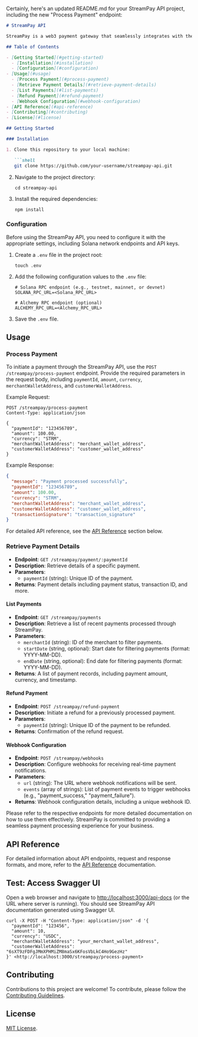 Certainly, here's an updated README.md for your StreamPay API project, including the new "Process Payment" endpoint:

```markdown
# StreamPay API

StreamPay is a web3 payment gateway that seamlessly integrates with the Solana blockchain, enabling merchants to accept payments securely and efficiently. This API documentation provides an overview of the StreamPay API and its features.

## Table of Contents

- [Getting Started](#getting-started)
  - [Installation](#installation)
  - [Configuration](#configuration)
- [Usage](#usage)
  - [Process Payment](#process-payment)
  - [Retrieve Payment Details](#retrieve-payment-details)
  - [List Payments](#list-payments)
  - [Refund Payment](#refund-payment)
  - [Webhook Configuration](#webhook-configuration)
- [API Reference](#api-reference)
- [Contributing](#contributing)
- [License](#license)

## Getting Started

### Installation

1. Clone this repository to your local machine:

   ```shell
   git clone https://github.com/your-username/streampay-api.git
   ```

2. Navigate to the project directory:

   ```shell
   cd streampay-api
   ```

3. Install the required dependencies:

   ```shell
   npm install
   ```

### Configuration

Before using the StreamPay API, you need to configure it with the appropriate settings, including Solana network endpoints and API keys.

1. Create a `.env` file in the project root:

   ```shell
   touch .env
   ```

2. Add the following configuration values to the `.env` file:

   ```dotenv
   # Solana RPC endpoint (e.g., testnet, mainnet, or devnet)
   SOLANA_RPC_URL=<Solana_RPC_URL>

   # Alchemy RPC endpoint (optional)
   ALCHEMY_RPC_URL=<Alchemy_RPC_URL>
   ```

3. Save the `.env` file.

## Usage

### Process Payment

To initiate a payment through the StreamPay API, use the `POST /streampay/process-payment` endpoint. Provide the required parameters in the request body, including `paymentId`, `amount`, `currency`, `merchantWalletAddress`, and `customerWalletAddress`.

Example Request:

```http
POST /streampay/process-payment
Content-Type: application/json

{
  "paymentId": "123456789",
  "amount": 100.00,
  "currency": "STRM",
  "merchantWalletAddress": "merchant_wallet_address",
  "customerWalletAddress": "customer_wallet_address"
}
```

Example Response:

```json
{
  "message": "Payment processed successfully",
  "paymentId": "123456789",
  "amount": 100.00,
  "currency": "STRM",
  "merchantWalletAddress": "merchant_wallet_address",
  "customerWalletAddress": "customer_wallet_address",
  "transactionSignature": "transaction_signature"
}
```

For detailed API reference, see the [API Reference](#api-reference) section below.

### Retrieve Payment Details

- **Endpoint**: `GET /streampay/payment/:paymentId`
- **Description**: Retrieve details of a specific payment.
- **Parameters**:
  - `paymentId` (string): Unique ID of the payment.
- **Returns**: Payment details including payment status, transaction ID, and more.

#### List Payments

- **Endpoint**: `GET /streampay/payments`
- **Description**: Retrieve a list of recent payments processed through StreamPay.
- **Parameters**:
  - `merchantId` (string): ID of the merchant to filter payments.
  - `startDate` (string, optional): Start date for filtering payments (format: YYYY-MM-DD).
  - `endDate` (string, optional): End date for filtering payments (format: YYYY-MM-DD).
- **Returns**: A list of payment records, including payment amount, currency, and timestamp.

#### Refund Payment

- **Endpoint**: `POST /streampay/refund-payment`
- **Description**: Initiate a refund for a previously processed payment.
- **Parameters**:
  - `paymentId` (string): Unique ID of the payment to be refunded.
- **Returns**: Confirmation of the refund request.

#### Webhook Configuration

- **Endpoint**: `POST /streampay/webhooks`
- **Description**: Configure webhooks for receiving real-time payment notifications.
- **Parameters**:
  - `url` (string): The URL where webhook notifications will be sent.
  - `events` (array of strings): List of payment events to trigger webhooks (e.g., "payment_success," "payment_failure").
- **Returns**: Webhook configuration details, including a unique webhook ID.

Please refer to the respective endpoints for more detailed documentation on how to use them effectively. StreamPay is committed to providing a seamless payment processing experience for your business.

## API Reference

For detailed information about API endpoints, request and response formats, and more, refer to the [API Reference](api-reference.md) documentation.


## Test: Access Swagger UI

Open a web browser and navigate to <http://localhost:3000/api-docs> (or the URL where server is running). You should see StreamPay API documentation generated using Swagger UI.

````
curl -X POST -H "Content-Type: application/json" -d '{
  "paymentId": "123456",
  "amount": 10,
  "currency": "USDC",
  "merchantWalletAddress": "your_merchant_wallet_address",
  "customerWalletAddress": "6sXT9zFDFgJMmXPHMiZM8maSx6KFosVbLkC4Ho9GezHz"
}' <http://localhost:3000/streampay/process-payment>
````

## Contributing

Contributions to this project are welcome! To contribute, please follow the [Contributing Guidelines](CONTRIBUTING.md).

## License

[MIT License](LICENSE).
